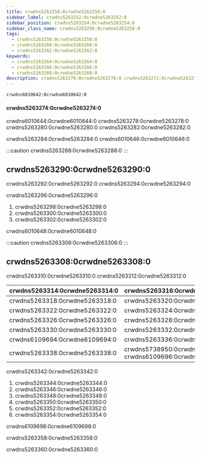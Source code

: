 ```yaml
---
title: crwdns5263250:0crwdne5263250:0
sidebar_label: crwdns5263252:0crwdne5263252:0
sidebar_position: crwdns5263254:0crwdne5263254:0
sidebar_class_name: crwdns5263256:0crwdne5263256:0
tags:
  - crwdns5263258:0crwdne5263258:0
  - crwdns5263260:0crwdne5263260:0
  - crwdns5263262:0crwdne5263262:0
keywords:
  - crwdns5263264:0crwdne5263264:0
  - crwdns5263266:0crwdne5263266:0
  - crwdns5263268:0crwdne5263268:0
description: crwdns5263270:0crwdne5263270:0 crwdns5263272:0crwdne5263272:0
---
```


```mdx-code-block
crwdns6010642:0crwdne6010642:0
```

#### crwdns5263274:0crwdne5263274:0

crwdns6010644:0crwdne6010644:0 crwdns5263278:0crwdne5263278:0 crwdns5263280:0crwdne5263280:0 crwdns5263282:0crwdne5263282:0

crwdns5263284:0crwdne5263284:0 crwdns6010646:0crwdne6010646:0

:::caution
crwdns5263288:0crwdne5263288:0
:::

## crwdns5263290:0crwdne5263290:0

crwdns5263292:0crwdne5263292:0 crwdns5263294:0crwdne5263294:0

crwdns5263296:0crwdne5263296:0

1. crwdns5263298:0crwdne5263298:0
2. crwdns5263300:0crwdne5263300:0
3. crwdns5263302:0crwdne5263302:0

crwdns6010648:0crwdne6010648:0

:::caution
crwdns5263306:0crwdne5263306:0
:::

## crwdns5263308:0crwdne5263308:0

crwdns5263310:0crwdne5263310:0 crwdns5263312:0crwdne5263312:0

| crwdns5263314:0crwdne5263314:0 | crwdns5263316:0crwdne5263316:0                                                                |
| -------------------------------------------------------------- | ----------------------------------------------------------------------------------------------------------------------------- |
| crwdns5263318:0crwdne5263318:0 | crwdns5263320:0crwdne5263320:0                                                                |
| crwdns5263322:0crwdne5263322:0 | crwdns5263324:0crwdne5263324:0                                                                |
| crwdns5263326:0crwdne5263326:0 | crwdns5263328:0crwdne5263328:0                                                                |
| crwdns5263330:0crwdne5263330:0 | crwdns5263332:0crwdne5263332:0                                                                |
| crwdns6109694:0crwdne6109694:0 | crwdns5263336:0crwdne5263336:0                                                                |
| crwdns5263338:0crwdne5263338:0 | crwdns5738950:0crwdne5738950:0 crwdns6109696:0crwdne6109696:0 |

crwdns5263342:0crwdne5263342:0

1. crwdns5263344:0crwdne5263344:0
2. crwdns5263346:0crwdne5263346:0
3. crwdns5263348:0crwdne5263348:0
4. crwdns5263350:0crwdne5263350:0
5. crwdns5263352:0crwdne5263352:0
6. crwdns5263354:0crwdne5263354:0

crwdns6109698:0crwdne6109698:0

crwdns5263358:0crwdne5263358:0

crwdns5263360:0crwdne5263360:0
